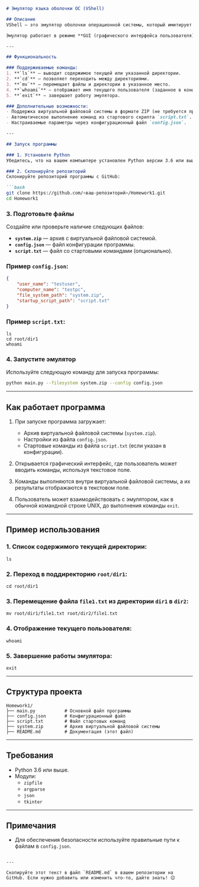 ```markdown
# Эмулятор языка оболочки ОС (VShell)

## Описание
VShell — это эмулятор оболочки операционной системы, который имитирует поведение UNIX-подобной командной строки. Программа позволяет пользователю работать с виртуальной файловой системой, представленной в формате ZIP, и выполнять стандартные команды оболочки.

Эмулятор работает в режиме **GUI (графического интерфейса пользователя)** и предоставляет удобное текстовое окно для взаимодействия с файловой системой.

---

## Функциональность

### Поддерживаемые команды:
1. **`ls`** — выводит содержимое текущей или указанной директории.
2. **`cd`** — позволяет переходить между директориями.
3. **`mv`** — перемещает файлы и директории в указанное место.
4. **`whoami`** — отображает имя текущего пользователя (заданное в конфигурационном файле).
5. **`exit`** — завершает работу эмулятора.

### Дополнительные возможности:
- Поддержка виртуальной файловой системы в формате ZIP (не требуется предварительная распаковка).
- Автоматическое выполнение команд из стартового скрипта `script.txt`.
- Настраиваемые параметры через конфигурационный файл `config.json`.

---

## Запуск программы

### 1. Установите Python
Убедитесь, что на вашем компьютере установлен Python версии 3.6 или выше.

### 2. Склонируйте репозиторий
Склонируйте репозиторий программы с GitHub:

```bash
git clone https://github.com/<ваш-репозиторий>/Homework1.git
cd Homework1
```

### 3. Подготовьте файлы
Создайте или проверьте наличие следующих файлов:
- **`system.zip`** — архив с виртуальной файловой системой.
- **`config.json`** — файл конфигурации программы.
- **`script.txt`** — файл со стартовыми командами (опционально).

### Пример `config.json`:
```json
{
    "user_name": "testuser",
    "computer_name": "testpc",
    "file_system_path": "system.zip",
    "startup_script_path": "script.txt"
}
```

### Пример `script.txt`:
```plaintext
ls
cd root/dir1
whoami
```

### 4. Запустите эмулятор
Используйте следующую команду для запуска программы:

```bash
python main.py --filesystem system.zip --config config.json
```

---

## Как работает программа

1. При запуске программа загружает:
   - Архив виртуальной файловой системы (`system.zip`).
   - Настройки из файла `config.json`.
   - Стартовые команды из файла `script.txt` (если указан в конфигурации).

2. Открывается графический интерфейс, где пользователь может вводить команды, используя текстовое поле.

3. Команды выполняются внутри виртуальной файловой системы, а их результаты отображаются в текстовом поле.

4. Пользователь может взаимодействовать с эмулятором, как в обычной командной строке UNIX, до выполнения команды `exit`.

---

## Пример использования

### 1. Список содержимого текущей директории:
```plaintext
ls
```

### 2. Переход в поддиректорию `root/dir1`:
```plaintext
cd root/dir1
```

### 3. Перемещение файла `file1.txt` из директории `dir1` в `dir2`:
```plaintext
mv root/dir1/file1.txt root/dir2/file1.txt
```

### 4. Отображение текущего пользователя:
```plaintext
whoami
```

### 5. Завершение работы эмулятора:
```plaintext
exit
```

---

## Структура проекта
```plaintext
Homework1/
├── main.py           # Основной файл программы
├── config.json       # Конфигурационный файл
├── script.txt        # Файл стартовых команд
├── system.zip        # Архив виртуальной файловой системы
├── README.md         # Документация (этот файл)
```

---

## Требования

- Python 3.6 или выше.
- Модули:
  - `zipfile`
  - `argparse`
  - `json`
  - `tkinter`

---

## Примечания
- Для обеспечения безопасности используйте правильные пути к файлам в `config.json`.
```

---

Скопируйте этот текст в файл `README.md` в вашем репозитории на GitHub. Если нужно добавить или изменить что-то, дайте знать! 😊

